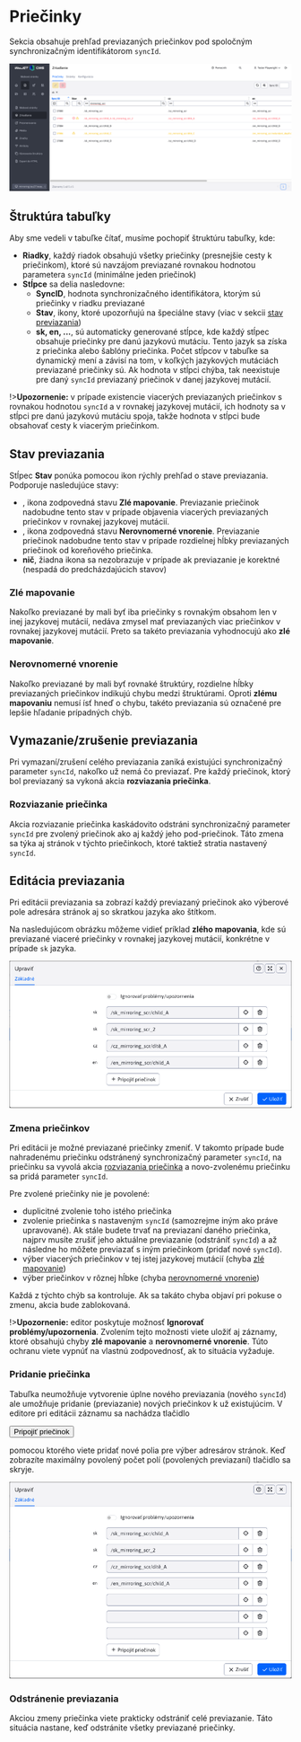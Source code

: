 # Priečinky

Sekcia obsahuje prehľad previazaných priečinkov pod spoločným synchronizačným identifikátorom `syncId`.

![](groups_datatable.png)

## Štruktúra tabuľky

Aby sme vedeli v tabuľke čítať, musíme pochopiť štruktúru tabuľky, kde:

- **Riadky**, každý riadok obsahujú všetky priečinky (presnejšie cesty k priečinkom), ktoré sú navzájom previazané rovnakou hodnotou parametera `syncId` (minimálne jeden priečinok)
- **Stĺpce** sa delia nasledovne:
  - **SyncID**, hodnota synchronizačného identifikátora, ktorým sú priečinky v riadku previazané
  - **Stav**, ikony, ktoré upozorňujú na špeciálne stavy (viac v sekcii [stav previazania](./groups#stav-previazania))
  - **sk, en, ...**, sú automaticky generované stĺpce, kde každý stĺpec obsahuje priečinky pre danú jazykovú mutáciu. Tento jazyk sa získa z priečinka alebo šablóny priečinka. Počet stĺpcov v tabuľke sa dynamický mení a závisí na tom, v koľkých jazykových mutáciách previazané priečinky sú. Ak hodnota v stĺpci chýba, tak neexistuje pre daný `syncId` previazaný priečinok v danej jazykovej mutácií.

!>**Upozornenie:** v prípade existencie viacerých previazaných priečinkov s rovnakou hodnotou `syncId` a v rovnakej jazykovej mutácií, ich hodnoty sa v stĺpci pre danú jazykovú mutáciu spoja, takže hodnota v stĺpci bude obsahovať cesty k viacerým priečinkom.

## Stav previazania

Stĺpec **Stav** ponúka pomocou ikon rýchly prehľad o stave previazania. Podporuje nasledujúce stavy:

- <i class="ti ti-exclamation-circle" style="color: #ff4b58;"></i>, ikona zodpovedná stavu **Zlé mapovanie**. Previazanie priečinok nadobudne tento stav v prípade objavenia viacerých previazaných priečinkov v rovnakej jazykovej mutácií.
- <i class="ti ti-alert-triangle" style="color: #fabd00;"></i>, ikona zodpovedná stavu **Nerovnomerné vnorenie**. Previazanie priečinok nadobudne tento stav v prípade rozdielnej hĺbky previazaných priečinok od koreňového priečinka.
- **nič**, žiadna ikona sa nezobrazuje v prípade ak previazanie je korektné (nespadá do predcházdajúcich stavov)

### Zlé mapovanie

Nakoľko previazané by mali byť iba priečinky s rovnakým obsahom len v inej jazykovej mutácií, nedáva zmysel mať previazaných viac priečinkov v rovnakej jazykovej mutácií. Preto sa takéto previazania vyhodnocujú ako **zlé mapovanie**.

### Nerovnomerné vnorenie

Nakoľko previazané by mali byť rovnaké štruktúry, rozdielne hĺbky previazaných priečinkov indikujú chybu medzi štruktúrami. Oproti **zlému mapovaniu** nemusí ísť hneď o chybu, takéto previazania sú označené pre lepšie hľadanie prípadných chýb.

## Vymazanie/zrušenie previazania

Pri vymazaní/zrušení celého previazania zaniká existujúci synchronizačný parameter `syncId`, nakoľko už nemá čo previazať. Pre každý priečinok, ktorý bol previazaný sa vykoná akcia **rozviazania priečinka**.

### Rozviazanie priečinka

Akcia rozviazanie priečinka kaskádovito odstráni synchronizačný parameter `syncId` pre zvolený priečinok ako aj každý jeho pod-priečinok. Táto zmena sa týka aj stránok v týchto priečinkoch, ktoré taktiež stratia nastavený `syncId`.

## Editácia previazania

Pri editácii previazania sa zobrazí každý previazaný priečinok ako výberové pole adresára stránok aj so skratkou jazyka ako štítkom.

Na nasledujúcom obrázku môžeme vidieť príklad **zlého mapovania**, kde sú previazané viaceré priečinky v rovnakej jazykovej mutácií, konkrétne v prípade `sk` jazyka.

![](groups_editor_A.png)

### Zmena priečinkov

Pri editácii je možné previazané priečinky zmeniť. V takomto prípade bude nahradenému priečinku odstránený synchronizačný parameter `syncId`, na priečinku sa vyvolá akcia [rozviazania priečinka](./groups#rozviazanie-priečinka) a novo-zvolenému priečinku sa pridá parameter `syncId`.

Pre zvolené priečinky nie je povolené:

- duplicitné zvolenie toho istého priečinka
- zvolenie priečinka s nastaveným `syncId` (samozrejme iným ako práve upravované). Ak stále budete trvať na previazaní daného priečinka, najprv musíte zrušiť jeho aktuálne previazanie (odstráníť `syncId`) a až následne ho môžete previazať s iným priečinkom (pridať nové `syncId`).
- výber viacerých priečinkov v tej istej jazykovej mutácií (chyba [zlé mapovanie](./groups#zlé-mapovanie))
- výber priečinkov v rôznej hĺbke (chyba [nerovnomerné vnorenie](./groups#nerovnomerné-vnorenie))

Každá z týchto chýb sa kontroluje. Ak sa takáto chyba objaví pri pokuse o zmenu, akcia bude zablokovaná.

!>**Upozornenie:** editor poskytuje možnosť **Ignorovať problémy/upozornenia**. Zvolením tejto možnosti viete uložiť aj záznamy, ktoré obsahujú chyby **zlé mapovanie** a **nerovnomerné vnorenie**. Túto ochranu viete vypnúť na vlastnú zodpovednosť, ak to situácia vyžaduje.

### Pridanie priečinka

Tabuľka neumožňuje vytvorenie úplne nového previazania (nového `syncId`) ale umožňuje pridanie (previazanie) nových priečinkov k už existujúcim. V editore pri editácii záznamu sa nachádza tlačidlo

<button id="add-sync-btn" class="btn btn-outline-secondary" onclick="showNewSelector(groupsMirroringTable)">
    <i class="ti ti-plus"></i>
    <span> Pripojiť priečinok </span>
</button>

pomocou ktorého viete pridať nové polia pre výber adresárov stránok. Keď zobrazíte maximálny povolený počet polí (povolených previazaní) tlačidlo sa skryje.

![](groups_editor_B.png)

### Odstránenie previazania

Akciou zmeny priečinka viete prakticky odstrániť celé previazanie. Táto situácia nastane, keď odstránite všetky previazané priečinky.